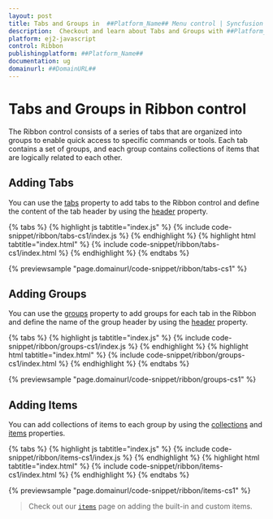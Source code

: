 ```yaml
---
layout: post
title: Tabs and Groups in  ##Platform_Name## Menu control | Syncfusion
description:  Checkout and learn about Tabs and Groups with ##Platform_Name## Ribbon control of Syncfusion Essential JS 2 and more details.
platform: ej2-javascript
control: Ribbon
publishingplatform: ##Platform_Name##
documentation: ug
domainurl: ##DomainURL##
---
```


# Tabs and Groups in Ribbon control

The Ribbon control consists of a series of tabs that are organized into groups to enable quick access to specific commands or tools. Each tab contains a set of groups, and each group contains collections of items that are logically related to each other.

## Adding Tabs

You can use the [tabs](https://ej2.syncfusion.com/javascript/documentation/api/ribbon#tabs) property to add tabs to the Ribbon control and define the content of the tab header by using the [header](https://ej2.syncfusion.com/javascript/documentation/api/ribbon/ribbonTabModel/#header) property.

{% tabs %}
{% highlight js tabtitle="index.js" %}
{% include code-snippet/ribbon/tabs-cs1/index.js %}
{% endhighlight %}
{% highlight html tabtitle="index.html" %}
{% include code-snippet/ribbon/tabs-cs1/index.html %}
{% endhighlight %}
{% endtabs %}
          
{% previewsample "page.domainurl/code-snippet/ribbon/tabs-cs1" %}

## Adding Groups

You can use the [groups](https://ej2.syncfusion.com/javascript/documentation/api/ribbon/ribbonTabModel/#groups) property to add groups for each tab in the Ribbon and define the name of the group header by using the [header](https://ej2.syncfusion.com/javascript/documentation/api/ribbon/ribbonGroupModel/#header) property.

{% tabs %}
{% highlight js tabtitle="index.js" %}
{% include code-snippet/ribbon/groups-cs1/index.js %}
{% endhighlight %}
{% highlight html tabtitle="index.html" %}
{% include code-snippet/ribbon/groups-cs1/index.html %}
{% endhighlight %}
{% endtabs %}
          
{% previewsample "page.domainurl/code-snippet/ribbon/groups-cs1" %}

## Adding Items

You can add collections of items to each group by using the [collections](https://ej2.syncfusion.com/javascript/documentation/api/ribbon/ribbonGroupModel/#collections) and [items](https://ej2.syncfusion.com/javascript/documentation/api/ribbon/ribbonCollectionModel/#items) properties.

{% tabs %}
{% highlight js tabtitle="index.js" %}
{% include code-snippet/ribbon/items-cs1/index.js %}
{% endhighlight %}
{% highlight html tabtitle="index.html" %}
{% include code-snippet/ribbon/items-cs1/index.html %}
{% endhighlight %}
{% endtabs %}
          
{% previewsample "page.domainurl/code-snippet/ribbon/items-cs1" %}

> Check out our [`items`](./items) page on adding the built-in and custom items.